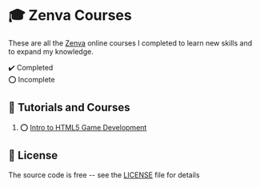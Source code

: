 # :mortar_board: Zenva Courses

These are all the [Zenva][zenva] online courses I completed to learn new skills and to expand my knowledge.

:heavy_check_mark: Completed  
:o: Incomplete

## :beginner: Tutorials and Courses

1. :o: [Intro to HTML5 Game Development](intro-to-html5-game-development/)

## :page_with_curl: License

The source code is free -- see the [LICENSE](LICENSE) file for details

[zenva]: https://academy.zenva.com/

